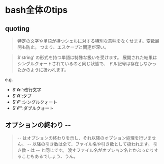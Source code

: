 # bash全体のtips

## quoting
> 特定の文字や単語が持つシェルに対する特別な意味をなくせます。変数展開も防止。
つまり、エスケープと関連が深い。

> $'string' の形式を持つ単語は特殊な扱いを受けます。
展開された結果はシングルクォートされているのと同じ状態で、 ドル記号は存在しなかったかのように扱われます。

e.g.
* $'¥n':改行文字
* $'¥t':タブ
* $'¥'':シングルクォート
* $'¥"':ダブルクォート

## オプションの終わり --
> -- はオプションの終わりを示し、それ以降のオプション処理を行いません。
> -- 以降の引き数は全て、ファイル名や引き数として扱われます。 引き数 - は -- と同じです。
渡すファイル名がオプション名とかぶったりすることもあるでしょう、うん。
